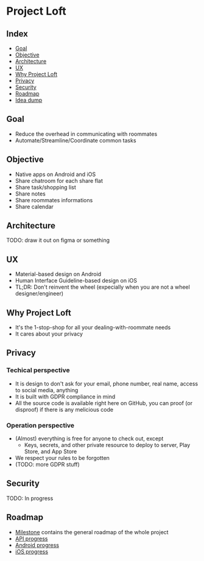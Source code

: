 # Project Loft

## Index

- [Goal](#goal)
- [Objective](#objective)
- [Architecture](#architecture)
- [UX](#ux)
- [Why Project Loft](#why-project-loft)
- [Privacy](#privacy)
- [Security](#security)
- [Roadmap](#roadmap)
- [Idea dump](throughtNote.md)

## Goal

- Reduce the overhead in communicating with roommates
- Automate/Streamline/Coordinate common tasks

## Objective

- Native apps on Android and iOS
- Share chatroom for each share flat
- Share task/shopping list
- Share notes
- Share roommates informations
- Share calendar

## Architecture

TODO: draw it out on figma or something

## UX

- Material-based design on Android
- Human Interface Guideline-based design on iOS
- TL;DR: Don't reinvent the wheel (expecially when you are not a wheel designer/engineer)

## Why Project Loft

- It's the 1-stop-shop for all your dealing-with-roommate needs
- It cares about your privacy

## Privacy

### Techical perspective

- It is design to don't ask for your email, phone number, real name, access to social media, anything
- It is built with GDPR compliance in mind
- All the source code is available right here on GitHub, you can proof (or disproof) if there is any melicious code

### Operation perspective

- (Almost) everything is free for anyone to check out, except
  - Keys, secrets, and other private resource to deploy to server, Play Store, and App Store
- We respect your rules to be forgotten
- (TODO: more GDPR stuff)

## Security

TODO: In progress

## Roadmap

- [Milestone](https://github.com/louistsaitszho/Loft-Project/milestones) contains the general roadmap of the whole project
- [API progress](https://github.com/louistsaitszho/Loft-API/projects/1)
- [Android progress](https://github.com/louistsaitszho/Loft-Android/projects/2)
- [iOS progress](https://github.com/louistsaitszho/Loft-iOS/projects/1)
